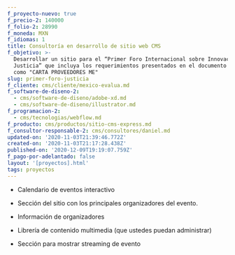 ```yaml
---
f_proyecto-nuevo: true
f_precio-2: 140000
f_folio-2: 28990
f_moneda: MXN
f_idiomas: 1
title: Consultoría en desarrollo de sitio web CMS
f_objetivo: >-
  Desarrollar un sitio para el “Primer Foro Internacional sobre Innovación en la
  Justicia” que incluya los requerimientos presentados en el documento referido
  como "CARTA PROVEEDORES ME"
slug: primer-foro-justicia
f_cliente: cms/cliente/mexico-evalua.md
f_software-de-diseno-2:
  - cms/software-de-diseno/adobe-xd.md
  - cms/software-de-diseno/illustrator.md
f_programacion-2:
  - cms/tecnologias/webflow.md
f_producto: cms/productos/sitio-cms-express.md
f_consultor-responsable-2: cms/consultores/daniel.md
updated-on: '2020-11-03T21:39:46.772Z'
created-on: '2020-11-03T21:17:28.438Z'
published-on: '2020-12-09T19:19:07.759Z'
f_pago-por-adelantado: false
layout: '[proyectos].html'
tags: proyectos
---
```


*   Calendario de eventos interactivo
*   Sección del sitio con los principales organizadores del evento.
*   Información de organizadores  
    
*   Librería de contenido multimedia (que ustedes puedan administrar)
*   Sección para mostrar streaming de evento
